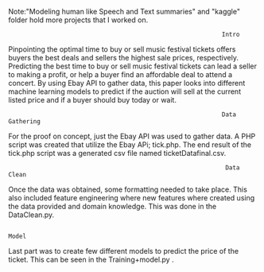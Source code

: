 Note:"Modeling human like Speech and Text summaries" and "kaggle" folder hold more projects that I worked on.
      
      
                                                                Intro
Pinpointing the optimal time to buy or sell music festival tickets offers buyers the best deals and sellers the highest sale prices, respectively.  Predicting the best time to buy or sell music festival tickets can lead a seller to making a profit, or help a buyer find an affordable deal to attend a concert. By using Ebay API to gather data, this paper looks into different machine learning models to predict if the auction will sell at the current listed price and if a buyer should buy today or wait. 


                                                                Data Gathering
For the proof on concept, just the Ebay API was used to gather data. A PHP script was created that utilize the Ebay APi; tick.php. The end result of the tick.php script was a generated csv file named ticketDatafinal.csv. 


                                                                 Data Clean

Once the data was obtained, some formatting needed to take place. This also included feature engineering where new features where created using the data provided and domain knowledge. This was done in the DataClean.py. 


                                                                      Model

Last part was to create few different models to predict the price of the ticket. This can be seen in the Training+model.py . 

